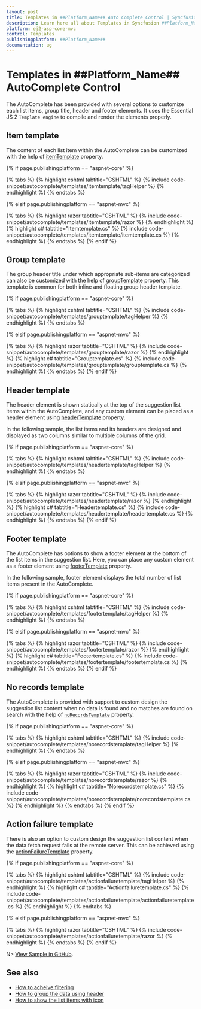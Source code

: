 ```yaml
---
layout: post
title: Templates in ##Platform_Name## Auto Complete Control | Syncfusion
description: Learn here all about Templates in Syncfusion ##Platform_Name## Auto Complete control of Syncfusion Essential JS 2 and more.
platform: ej2-asp-core-mvc
control: Templates
publishingplatform: ##Platform_Name##
documentation: ug
---
```



# Templates in ##Platform_Name## AutoComplete Control

The AutoComplete has been provided with several options to customize each list items, group title, header and footer elements. It uses the Essential JS 2 `Template engine` to compile and render the elements properly.

## Item template

The content of each list item within the AutoComplete can be customized with the help of [itemTemplate](https://help.syncfusion.com/cr/cref_files/aspnetcore-js2/Syncfusion.EJ2~Syncfusion.EJ2.DropDowns.AutoComplete~ItemTemplate.html) property.

{% if page.publishingplatform == "aspnet-core" %}

{% tabs %}
{% highlight cshtml tabtitle="CSHTML" %}
{% include code-snippet/autocomplete/templates/itemtemplate/tagHelper %}
{% endhighlight %}
{% endtabs %}

{% elsif page.publishingplatform == "aspnet-mvc" %}

{% tabs %}
{% highlight razor tabtitle="CSHTML" %}
{% include code-snippet/autocomplete/templates/itemtemplate/razor %}
{% endhighlight %}
{% highlight c# tabtitle="Itemtemplate.cs" %}
{% include code-snippet/autocomplete/templates/itemtemplate/itemtemplate.cs %}
{% endhighlight %}
{% endtabs %}
{% endif %}



## Group template

The group header title under which appropriate sub-items are categorized can also be customized with the help of [groupTemplate](https://help.syncfusion.com/cr/cref_files/aspnetcore-js2/Syncfusion.EJ2~Syncfusion.EJ2.DropDowns.AutoComplete~GroupTemplate.html) property. This template is common for both inline and floating group header template.

{% if page.publishingplatform == "aspnet-core" %}

{% tabs %}
{% highlight cshtml tabtitle="CSHTML" %}
{% include code-snippet/autocomplete/templates/grouptemplate/tagHelper %}
{% endhighlight %}
{% endtabs %}

{% elsif page.publishingplatform == "aspnet-mvc" %}

{% tabs %}
{% highlight razor tabtitle="CSHTML" %}
{% include code-snippet/autocomplete/templates/grouptemplate/razor %}
{% endhighlight %}
{% highlight c# tabtitle="Grouptemplate.cs" %}
{% include code-snippet/autocomplete/templates/grouptemplate/grouptemplate.cs %}
{% endhighlight %}
{% endtabs %}
{% endif %}



## Header template

The header element is shown statically at the top of the suggestion list items within the AutoComplete, and any custom element can be placed as a header element using [headerTemplate](https://help.syncfusion.com/cr/cref_files/aspnetcore-js2/Syncfusion.EJ2~Syncfusion.EJ2.DropDowns.AutoComplete~HeaderTemplate.html) property.

In the following sample, the list items and its headers are designed and displayed as two columns similar to multiple columns of the grid.

{% if page.publishingplatform == "aspnet-core" %}

{% tabs %}
{% highlight cshtml tabtitle="CSHTML" %}
{% include code-snippet/autocomplete/templates/headertemplate/tagHelper %}
{% endhighlight %}
{% endtabs %}

{% elsif page.publishingplatform == "aspnet-mvc" %}

{% tabs %}
{% highlight razor tabtitle="CSHTML" %}
{% include code-snippet/autocomplete/templates/headertemplate/razor %}
{% endhighlight %}
{% highlight c# tabtitle="Headertemplate.cs" %}
{% include code-snippet/autocomplete/templates/headertemplate/headertemplate.cs %}
{% endhighlight %}
{% endtabs %}
{% endif %}



## Footer template

The AutoComplete has options to show a footer element at the bottom of the list items in the suggestion list. Here, you can place any custom element as a footer element using [footerTemplate](https://help.syncfusion.com/cr/cref_files/aspnetcore-js2/Syncfusion.EJ2~Syncfusion.EJ2.DropDowns.AutoComplete~FooterTemplate.html) property.

In the following sample, footer element displays the total number of list items present in the AutoComplete.

{% if page.publishingplatform == "aspnet-core" %}

{% tabs %}
{% highlight cshtml tabtitle="CSHTML" %}
{% include code-snippet/autocomplete/templates/footertemplate/tagHelper %}
{% endhighlight %}
{% endtabs %}

{% elsif page.publishingplatform == "aspnet-mvc" %}

{% tabs %}
{% highlight razor tabtitle="CSHTML" %}
{% include code-snippet/autocomplete/templates/footertemplate/razor %}
{% endhighlight %}
{% highlight c# tabtitle="Footertemplate.cs" %}
{% include code-snippet/autocomplete/templates/footertemplate/footertemplate.cs %}
{% endhighlight %}
{% endtabs %}
{% endif %}



## No records template

The AutoComplete is provided with support to custom design the suggestion list content when no data is found and no matches are found on search with the help of [`noRecordsTemplate`](https://help.syncfusion.com/cr/cref_files/aspnetcore-js2/Syncfusion.EJ2~Syncfusion.EJ2.DropDowns.AutoComplete~NoRecordsTemplate.html) property.

{% if page.publishingplatform == "aspnet-core" %}

{% tabs %}
{% highlight cshtml tabtitle="CSHTML" %}
{% include code-snippet/autocomplete/templates/norecordstemplate/tagHelper %}
{% endhighlight %}
{% endtabs %}

{% elsif page.publishingplatform == "aspnet-mvc" %}

{% tabs %}
{% highlight razor tabtitle="CSHTML" %}
{% include code-snippet/autocomplete/templates/norecordstemplate/razor %}
{% endhighlight %}
{% highlight c# tabtitle="Norecordstemplate.cs" %}
{% include code-snippet/autocomplete/templates/norecordstemplate/norecordstemplate.cs %}
{% endhighlight %}
{% endtabs %}
{% endif %}



## Action failure template

There is also an option to custom design the suggestion list content when the data fetch request fails at the remote server. This can be achieved using the [actionFailureTemplate](https://help.syncfusion.com/cr/cref_files/aspnetcore-js2/Syncfusion.EJ2~Syncfusion.EJ2.DropDowns.AutoComplete~ActionFailureTemplate.html) property.

{% if page.publishingplatform == "aspnet-core" %}

{% tabs %}
{% highlight cshtml tabtitle="CSHTML" %}
{% include code-snippet/autocomplete/templates/actionfailuretemplate/tagHelper %}
{% endhighlight %}
{% highlight c# tabtitle="Actionfailuretemplate.cs" %}
{% include code-snippet/autocomplete/templates/actionfailuretemplate/actionfailuretemplate.cs %}
{% endhighlight %}
{% endtabs %}

{% elsif page.publishingplatform == "aspnet-mvc" %}

{% tabs %}
{% highlight razor tabtitle="CSHTML" %}
{% include code-snippet/autocomplete/templates/actionfailuretemplate/razor %}
{% endhighlight %}
{% endtabs %}
{% endif %}

N> [View Sample in GitHub](https://github.com/SyncfusionExamples/ASP-NET-Core-UG-Examples/tree/main/AutoComplete/AutoCompleteUGSamples).

## See also

* [How to acheive filtering](./filtering/)
* [How to group the data using header](./grouping#grouping)
* [How to show the list items with icon](./how-to/icon-support/)